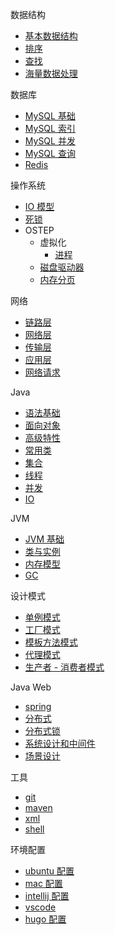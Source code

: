 数据结构

* [基本数据结构](DataStructure/base_structure/base_structure.md)
* [排序](DataStructure/sort/sort.md)
* [查找](DataStructure/search/search.md)
* [海量数据处理](DataStructure/bigdata/bigdata.md)

数据库

* [MySQL 基础](Database/base/base.md)
* [MySQL 索引](Database/index/index.md)
* [MySQL 并发](Database/concurrency/concurrency.md)
* [MySQL 查询](Database/select/select.md)
* [Redis](Database/redis/redis.md)

操作系统

* [IO 模型](OS/io/io.md)
* [死锁](OS/deadlock/deadlock.md)
* OSTEP
  * 虚拟化
    * [进程](OS/ostep/virtualization/cpu/abstraction_process.md)
  * [磁盘驱动器](OS/ostep/hard_disk_drive/hard_disk_drive.md)
  * [内存分页](OS/ostep/paging/paging.md)

网络

* [链路层](Network/link/link.md)
* [网络层](Network/net/net.md)
* [传输层](Network/transport/transport.md)
* [应用层](Network/application/application.md)
* [网络请求](Network/process/process.md)

Java

* [语法基础](Java/grammer/grammer.md)
* [面向对象](Java/oop/oop.md)
* [高级特性](Java/advance/advance.md)
* [常用类](Java/common_class/common_class.md)
* [集合](Java/collection/collection.md)
* [线程](Java/thread/thread.md)
* [并发](Java/concurrency/concurrency.md)
* [IO](Java/io/io.md)

JVM

* [JVM 基础](Java/jvm_base/jvm_base.md)
* [类与实例](Java/class_and_instance/class_and_instance.md)
* [内存模型](Java/memory_model/memory_model.md)
* [GC](Java/gc/gc.md)

设计模式

* [单例模式](Pattern/single/single.md)
* [工厂模式](Pattern/factory/factory.md)
* [模板方法模式](Pattern/template/template.md)
* [代理模式](Pattern/proxy/proxy.md)
* [生产者 - 消费者模式](Pattern/consumer_producer/consumer_producer.md)

Java Web

* [spring](Web/spring/spring.md)
* [分布式](Web/distribution/distribution.md)
* [分布式锁](Web/distribution/lock.md)
* [系统设计和中间件](Web/system_design/system_design.md)
* [场景设计](Web/design/design.md)

工具

* [git](Env/tool/git.md)
* [maven](Env/tool/maven.md)
* [xml](Env/tool/xml.md)
* [shell](Env/tool/shell.md)
  
环境配置

* [ubuntu 配置](Env/config/config_ubuntu.md)
* [mac 配置](Env/config/config_mac.md)
* [intellij 配置](Env/config/config_intellij.md)
* [vscode](Env/config/config_vscode.md)
* [hugo 配置](Env/config/config_hugo.md)